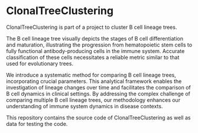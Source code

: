 # ClonalTreeClustering

ClonalTreeClustering is part of a project to cluster B cell lineage trees.

The B cell lineage tree visually depicts the stages of B cell differentiation and maturation, illustrating the progression from hematopoietic stem cells to fully functional antibody-producing cells in the immune system. Accurate classification of these cells necessitates a reliable metric similar to that used for evolutionary trees.

We introduce a systematic method for comparing B cell lineage trees, incorporating crucial parameters. This analytical framework enables the investigation of lineage changes over time and facilitates the comparison of B cell dynamics in clinical settings. By addressing the complex challenge of comparing multiple B cell lineage trees, our methodology enhances our understanding of immune system dynamics in disease contexts.

This repository contains the source code of ClonalTreeClustering as well as data for testing the code.
